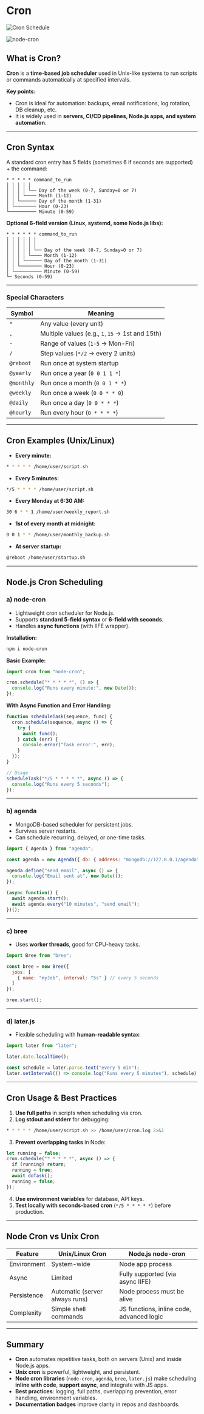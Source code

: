 

# **Cron**

![Cron Schedule](https://img.shields.io/badge/schedule%20%2A%20%2A%20%2A%20%2A%20%2A-black?logo=linux&logoColor=black&color=FCC624)

![node-cron](https://img.shields.io/badge/node--cron-black?logo=node.js&logoColor=black&color=5fa04e)



## **What is Cron?**

**Cron** is a **time-based job scheduler** used in Unix-like systems to run scripts or commands automatically at specified intervals.

**Key points:**

* Cron is ideal for automation: backups, email notifications, log rotation, DB cleanup, etc.
* It is widely used in **servers, CI/CD pipelines, Node.js apps, and system automation**.

---

## **Cron Syntax**

A standard cron entry has 5 fields (sometimes 6 if seconds are supported) + the command:

```
* * * * * command_to_run
│ │ │ │ │
│ │ │ │ └── Day of the week (0-7, Sunday=0 or 7)
│ │ │ └──── Month (1-12)
│ │ └────── Day of the month (1-31)
│ └──────── Hour (0-23)
└────────── Minute (0-59)
```

**Optional 6-field version (Linux, systemd, some Node.js libs):**

```
* * * * * * command_to_run
│ │ │ │ │ │
│ │ │ │ │ │
│ │ │ │ │ └── Day of the week (0-7, Sunday=0 or 7)
│ │ │ │ └──── Month (1-12)
│ │ │ └────── Day of the month (1-31)
│ │ └──────── Hour (0-23)
│ └────────── Minute (0-59)
└─ Seconds (0-59)
```

---

### **Special Characters**

| Symbol     | Meaning                                       |
| ---------- | --------------------------------------------- |
| `*`        | Any value (every unit)                        |
| `,`        | Multiple values (e.g., `1,15` → 1st and 15th) |
| `-`        | Range of values (`1-5` → Mon-Fri)             |
| `/`        | Step values (`*/2` → every 2 units)           |
| `@reboot`  | Run once at system startup                    |
| `@yearly`  | Run once a year (`0 0 1 1 *`)                 |
| `@monthly` | Run once a month (`0 0 1 * *`)                |
| `@weekly`  | Run once a week (`0 0 * * 0`)                 |
| `@daily`   | Run once a day (`0 0 * * *`)                  |
| `@hourly`  | Run every hour (`0 * * * *`)                  |

---

## **Cron Examples (Unix/Linux)**

* **Every minute:**

```bash
* * * * * /home/user/script.sh
```

* **Every 5 minutes:**

```bash
*/5 * * * * /home/user/script.sh
```

* **Every Monday at 6:30 AM:**

```bash
30 6 * * 1 /home/user/weekly_report.sh
```

* **1st of every month at midnight:**

```bash
0 0 1 * * /home/user/monthly_backup.sh
```

* **At server startup:**

```bash
@reboot /home/user/startup.sh
```

---

## **Node.js Cron Scheduling**

### **a) node-cron**

* Lightweight cron scheduler for Node.js.
* Supports **standard 5-field syntax** or **6-field with seconds**.
* Handles **async functions** (with IIFE wrapper).

**Installation:**

```bash
npm i node-cron
```

**Basic Example:**

```js
import cron from "node-cron";

cron.schedule("* * * * *", () => {
  console.log("Runs every minute:", new Date());
});
```

**With Async Function and Error Handling:**

```js
function scheduleTask(sequence, func) {
  cron.schedule(sequence, async () => {
    try {
      await func();
    } catch (err) {
      console.error("Task error:", err);
    }
  });
}

// Usage
scheduleTask("*/5 * * * * *", async () => {
  console.log("Runs every 5 seconds");
});
```

---

### **b) agenda**

* MongoDB-based scheduler for persistent jobs.
* Survives server restarts.
* Can schedule recurring, delayed, or one-time tasks.

```js
import { Agenda } from "agenda";

const agenda = new Agenda({ db: { address: "mongodb://127.0.0.1/agenda" } });

agenda.define("send email", async () => {
  console.log("Email sent at", new Date());
});

(async function() {
  await agenda.start();
  await agenda.every("10 minutes", "send email");
})();
```

---

### **c) bree**

* Uses **worker threads**, good for CPU-heavy tasks.

```js
import Bree from "bree";

const bree = new Bree({
  jobs: [
    { name: "myJob", interval: "5s" } // every 5 seconds
  ]
});

bree.start();
```

---

### **d) later.js**

* Flexible scheduling with **human-readable syntax**:

```js
import later from "later";

later.date.localTime();

const schedule = later.parse.text("every 5 min");
later.setInterval(() => console.log("Runs every 5 minutes"), schedule);
```

---

## **Cron Usage & Best Practices**

1. **Use full paths** in scripts when scheduling via cron.
2. **Log stdout and stderr** for debugging:

```bash
* * * * * /home/user/script.sh >> /home/user/cron.log 2>&1
```

3. **Prevent overlapping tasks** in Node:

```js
let running = false;
cron.schedule("* * * * *", async () => {
  if (running) return;
  running = true;
  await doTask();
  running = false;
});
```

4. **Use environment variables** for database, API keys.
5. **Test locally with seconds-based cron** (`*/5 * * * * *`) before production.

---

## **Node Cron vs Unix Cron**

| Feature     | Unix/Linux Cron                | Node.js node-cron                         |
| ----------- | ------------------------------ | ----------------------------------------- |
| Environment | System-wide                    | Node app process                          |
| Async       | Limited                        | Fully supported (via async IIFE)          |
| Persistence | Automatic (server always runs) | Node process must be alive                |
| Complexity  | Simple shell commands          | JS functions, inline code, advanced logic |


---

## **Summary**

* **Cron** automates repetitive tasks, both on servers (Unix) and inside Node.js apps.
* **Unix cron** is powerful, lightweight, and persistent.
* **Node cron libraries** (`node-cron`, `agenda`, `bree`, `later.js`) make scheduling **inline with code**, **support async**, and integrate with JS apps.
* **Best practices**: logging, full paths, overlapping prevention, error handling, environment variables.
* **Documentation badges** improve clarity in repos and dashboards.

